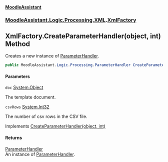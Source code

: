 #### [MoodleAssistant](index.md 'index')
### [MoodleAssistant.Logic.Processing.XML](MoodleAssistant.Logic.Processing.XML.md 'MoodleAssistant.Logic.Processing.XML').[XmlFactory](MoodleAssistant.Logic.Processing.XML.XmlFactory.md 'MoodleAssistant.Logic.Processing.XML.XmlFactory')

## XmlFactory.CreateParameterHandler(object, int) Method

Creates a new instance of [ParameterHandler](MoodleAssistant.Logic.Processing.ParameterHandler.md 'MoodleAssistant.Logic.Processing.ParameterHandler').

```csharp
public MoodleAssistant.Logic.Processing.ParameterHandler CreateParameterHandler(object doc, int csvRows);
```
#### Parameters

<a name='MoodleAssistant.Logic.Processing.XML.XmlFactory.CreateParameterHandler(object,int).doc'></a>

`doc` [System.Object](https://docs.microsoft.com/en-us/dotnet/api/System.Object 'System.Object')

The template document.

<a name='MoodleAssistant.Logic.Processing.XML.XmlFactory.CreateParameterHandler(object,int).csvRows'></a>

`csvRows` [System.Int32](https://docs.microsoft.com/en-us/dotnet/api/System.Int32 'System.Int32')

The number of csv rows in the CSV file.

Implements [CreateParameterHandler(object, int)](MoodleAssistant.Logic.Processing.IReplicatorFactory.CreateParameterHandler(object,int).md 'MoodleAssistant.Logic.Processing.IReplicatorFactory.CreateParameterHandler(object, int)')

#### Returns
[ParameterHandler](MoodleAssistant.Logic.Processing.ParameterHandler.md 'MoodleAssistant.Logic.Processing.ParameterHandler')  
An instance of [ParameterHandler](MoodleAssistant.Logic.Processing.ParameterHandler.md 'MoodleAssistant.Logic.Processing.ParameterHandler').